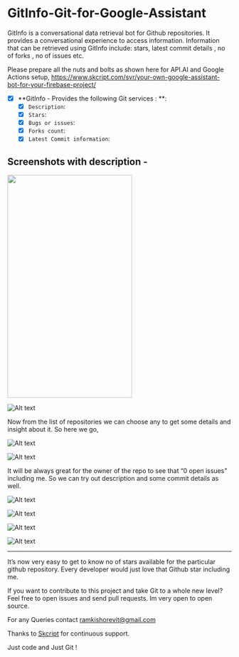 # GitInfo-Git-for-Google-Assistant
GitInfo is a conversational data retrieval bot for Github repositories. It provides a conversational experience to access information. Information that can be retrieved using GitInfo include: stars, latest commit details , no of forks , no of issues etc.

Please prepare all the nuts and bolts as shown here for API.AI and Google Actions setup, https://www.skcript.com/svr/your-own-google-assistant-bot-for-your-firebase-project/


- [x] **GitInfo - Provides the following Git services : **: 
  - [x] `Description`: 
  - [x] `Stars`:
  - [x] `Bugs or issues`:
  - [x] `Forks count`:
  - [x] `Latest Commit information`:

Screenshots with description -
------------------------------------

<img src="https://github.com/Ramkishorevit/GitInfo-Git-for-Google-Assistant/blob/master/public/1.png" height="500" width="280">

![Alt text](https://github.com/Ramkishorevit/GitInfo-Git-for-Google-Assistant/blob/master/public/2.png "")

Now from the list of repositories we can choose any to get some details and insight about it. So here we go,

![Alt text](https://github.com/Ramkishorevit/GitInfo-Git-for-Google-Assistant/blob/master/public/3.png "")

![Alt text](https://github.com/Ramkishorevit/GitInfo-Git-for-Google-Assistant/blob/master/public/4.png "")

It will be always great for the owner of the repo to see that “0 open issues” including me. So we can try out description and some commit details as well.

![Alt text](https://github.com/Ramkishorevit/GitInfo-Git-for-Google-Assistant/blob/master/public/5.png "")

![Alt text](https://github.com/Ramkishorevit/GitInfo-Git-for-Google-Assistant/blob/master/public/6.png "")

![Alt text](https://github.com/Ramkishorevit/GitInfo-Git-for-Google-Assistant/blob/master/public/7.png "")

![Alt text](https://github.com/Ramkishorevit/GitInfo-Git-for-Google-Assistant/blob/master/public/8.png "")

------------------------------------

It’s now very easy to get to know no of stars available for the particular github repository. Every developer would just love that Github star including me.
 
If you want to contribute to this project and take Git to a whole new level? Feel free to open issues and send pull requests. Im very open to open source.

For any Queries contact ramkishorevit@gmail.com
 
Thanks to [Skcript](https://www.skcript.com/ "Skcript") for continuous support.
 
Just code and
Just Git !

